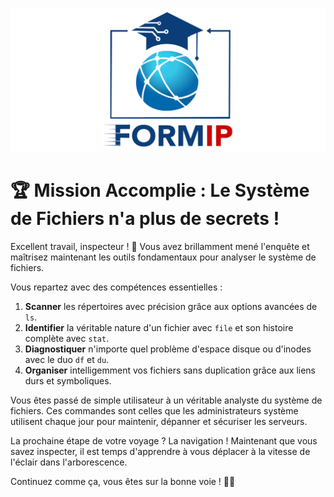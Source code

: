 ![Formip](../assets/formip_logo_padded.png)

# 🏆 Mission Accomplie : Le Système de Fichiers n'a plus de secrets !

Excellent travail, inspecteur ! 🎉 Vous avez brillamment mené l'enquête et maîtrisez maintenant les outils fondamentaux pour analyser le système de fichiers.

Vous repartez avec des compétences essentielles :
1. **Scanner** les répertoires avec précision grâce aux options avancées de `ls`.
2. **Identifier** la véritable nature d'un fichier avec `file` et son histoire complète avec `stat`.
3. **Diagnostiquer** n'importe quel problème d'espace disque ou d'inodes avec le duo `df` et `du`.
4. **Organiser** intelligemment vos fichiers sans duplication grâce aux liens durs et symboliques.

Vous êtes passé de simple utilisateur à un véritable analyste du système de fichiers. Ces commandes sont celles que les administrateurs système utilisent chaque jour pour maintenir, dépanner et sécuriser les serveurs.

La prochaine étape de votre voyage ? La navigation ! Maintenant que vous savez inspecter, il est temps d'apprendre à vous déplacer à la vitesse de l'éclair dans l'arborescence.

Continuez comme ça, vous êtes sur la bonne voie ! 🐧✨